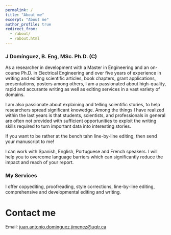 ```yaml
---
permalink: /
title: "About me"
excerpt: "About me"
author_profile: true
redirect_from: 
  - /about/
  - /about.html
---
```


### J Domínguez, B. Eng, MSc. Ph.D. (C)

As a researcher in development with a Master in Engineering and an on-course Ph.D. in Electrical Engineering and over five years of experience in writing and editing scientific articles, book chapters, grant applications, presentations, posters among others, I am a passionated about high-quality, rapid and accurante writing as well as editing services in a vast variety of domains.

I am also passionate about explaining and telling scientific stories, to help researchers spread significant knowedge. Among the things I have realized within the last years is that students, scientists, and professionals in general are often not provided with sufficient opportunities to exploit the writing skills required to turn important data into interesting stories. 

If you want to be rather at the bench tahn line-by-line editing, then send your manuscript to me!

I can work with Spanish, English, Portuguese and French speakers. I will help you to overcome language barriers which can significantly reduce the impact and reach of your report.



### My Services

I offer copyediting, proofreading, style corrections, line-by-line editing, comprehensive and developmental editing and writing.

Contact me
======
Email: juan.antonio.dominguez.jimenez@uqtr.ca

